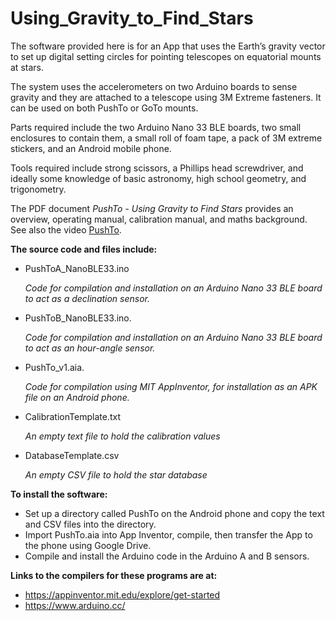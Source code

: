 # Using_Gravity_to_Find_Stars

The software provided here is for an App that uses the Earth’s gravity vector to set up digital setting circles for pointing telescopes on equatorial mounts at stars.

The system uses the accelerometers on two Arduino boards to sense gravity and they are attached to a telescope using 3M Extreme fasteners. It can be used on both PushTo or GoTo mounts.

Parts required include the two Arduino Nano 33 BLE boards, two small enclosures to contain them, a small roll of foam tape, a pack of 3M extreme stickers, and an Android mobile phone.

Tools required include strong scissors, a Phillips head screwdriver, and ideally some knowledge of basic astronomy, high school geometry, and trigonometry.

The PDF document *PushTo - Using Gravity to Find Stars* provides an overview, operating manual, calibration manual, and maths background. See also the video [PushTo](https://youtu.be/6MyYuS1f6ZM).

**The source code and files include:**

- PushToA_NanoBLE33.ino

  *Code for compilation and installation on an Arduino Nano 33 BLE board to act as a declination sensor.*
- PushToB_NanoBLE33.ino.

  *Code for compilation and installation on an Arduino Nano 33 BLE board  to act as an hour-angle sensor.*
- PushTo_v1.aia.

  *Code for compilation using MIT AppInventor, for installation as an APK file on an Android phone.*
- CalibrationTemplate.txt

  *An empty text file to hold the calibration values*
- DatabaseTemplate.csv

  *An empty CSV file to hold the star database*

**To install the software:**
  - Set up a directory called PushTo on the Android phone and copy the text and CSV files into the directory.
  - Import PushTo.aia into App Inventor, compile, then transfer the App to the phone using Google Drive.
  - Compile and install the Arduino code in the Arduino A and B sensors.
  
**Links to the compilers for these programs are at:**
  - https://appinventor.mit.edu/explore/get-started
  - https://www.arduino.cc/

